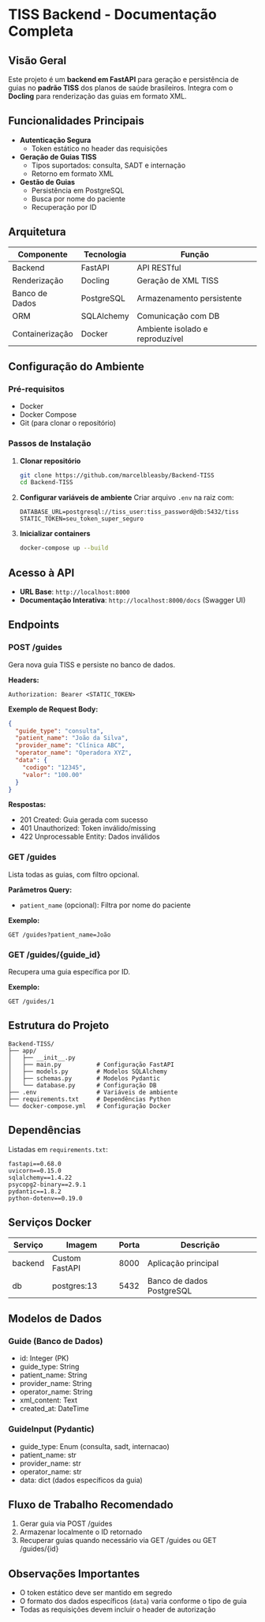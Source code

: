 # TISS Backend - Documentação Completa

## Visão Geral
Este projeto é um **backend em FastAPI** para geração e persistência de guias no **padrão TISS** dos planos de saúde brasileiros. Integra com o **Docling** para renderização das guias em formato XML.

## Funcionalidades Principais
- **Autenticação Segura**
  - Token estático no header das requisições
- **Geração de Guias TISS**
  - Tipos suportados: consulta, SADT e internação
  - Retorno em formato XML
- **Gestão de Guias**
  - Persistência em PostgreSQL
  - Busca por nome do paciente
  - Recuperação por ID

## Arquitetura
| Componente       | Tecnologia     | Função                           |
|------------------|----------------|----------------------------------|
| Backend          | FastAPI        | API RESTful                      |
| Renderização     | Docling        | Geração de XML TISS              |
| Banco de Dados   | PostgreSQL     | Armazenamento persistente        |
| ORM              | SQLAlchemy     | Comunicação com DB               |
| Containerização  | Docker         | Ambiente isolado e reproduzível  |

## Configuração do Ambiente

### Pré-requisitos
- Docker
- Docker Compose
- Git (para clonar o repositório)

### Passos de Instalação
1. **Clonar repositório**
   ```bash
   git clone https://github.com/marcelbleasby/Backend-TISS
   cd Backend-TISS
   ```

2. **Configurar variáveis de ambiente**
   Criar arquivo `.env` na raiz com:
   ```env
   DATABASE_URL=postgresql://tiss_user:tiss_password@db:5432/tiss
   STATIC_TOKEN=seu_token_super_seguro
   ```

3. **Inicializar containers**
   ```bash
   docker-compose up --build
   ```

## Acesso à API
- **URL Base**: `http://localhost:8000`
- **Documentação Interativa**: `http://localhost:8000/docs` (Swagger UI)

## Endpoints

### POST /guides
Gera nova guia TISS e persiste no banco de dados.

**Headers:**
```
Authorization: Bearer <STATIC_TOKEN>
```

**Exemplo de Request Body:**
```json
{
  "guide_type": "consulta",
  "patient_name": "João da Silva",
  "provider_name": "Clínica ABC",
  "operator_name": "Operadora XYZ",
  "data": {
    "codigo": "12345",
    "valor": "100.00"
  }
}
```

**Respostas:**
- 201 Created: Guia gerada com sucesso
- 401 Unauthorized: Token inválido/missing
- 422 Unprocessable Entity: Dados inválidos

### GET /guides
Lista todas as guias, com filtro opcional.

**Parâmetros Query:**
- `patient_name` (opcional): Filtra por nome do paciente

**Exemplo:**
```
GET /guides?patient_name=João
```

### GET /guides/{guide_id}
Recupera uma guia específica por ID.

**Exemplo:**
```
GET /guides/1
```

## Estrutura do Projeto
```
Backend-TISS/
├── app/
│   ├── __init__.py
│   ├── main.py          # Configuração FastAPI
│   ├── models.py        # Modelos SQLAlchemy
│   ├── schemas.py       # Modelos Pydantic
│   └── database.py      # Configuração DB
├── .env                 # Variáveis de ambiente
├── requirements.txt     # Dependências Python
└── docker-compose.yml   # Configuração Docker
```

## Dependências
Listadas em `requirements.txt`:
```
fastapi==0.68.0
uvicorn==0.15.0
sqlalchemy==1.4.22
psycopg2-binary==2.9.1
pydantic==1.8.2
python-dotenv==0.19.0
```

## Serviços Docker
| Serviço    | Imagem           | Porta  | Descrição                     |
|------------|------------------|--------|-------------------------------|
| backend    | Custom FastAPI   | 8000   | Aplicação principal           |
| db         | postgres:13      | 5432   | Banco de dados PostgreSQL     |

## Modelos de Dados

### Guide (Banco de Dados)
- id: Integer (PK)
- guide_type: String
- patient_name: String
- provider_name: String
- operator_name: String
- xml_content: Text
- created_at: DateTime

### GuideInput (Pydantic)
- guide_type: Enum (consulta, sadt, internacao)
- patient_name: str
- provider_name: str
- operator_name: str
- data: dict (dados específicos da guia)

## Fluxo de Trabalho Recomendado
1. Gerar guia via POST /guides
2. Armazenar localmente o ID retornado
3. Recuperar guias quando necessário via GET /guides ou GET /guides/{id}

## Observações Importantes
- O token estático deve ser mantido em segredo
- O formato dos dados específicos (`data`) varia conforme o tipo de guia
- Todas as requisições devem incluir o header de autorização
